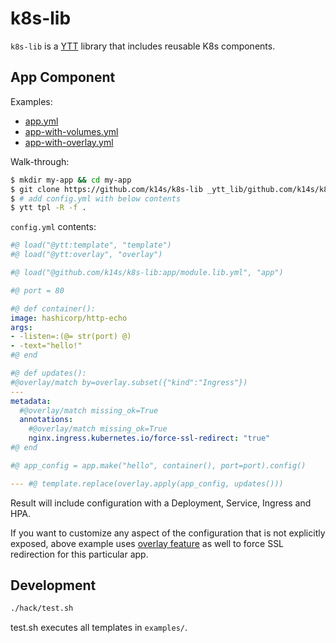 # k8s-lib

`k8s-lib` is a [YTT](https://github.com/k14s/ytt) library that includes reusable K8s components.

## App Component

Examples:

- [app.yml](examples/app.yml)
- [app-with-volumes.yml](examples/app-with-volumes.yml)
- [app-with-overlay.yml](examples/app-with-overlay.yml)

Walk-through:

```bash
$ mkdir my-app && cd my-app
$ git clone https://github.com/k14s/k8s-lib _ytt_lib/github.com/k14s/k8s-lib
$ # add config.yml with below contents
$ ytt tpl -R -f .
```

`config.yml` contents:

```yaml
#@ load("@ytt:template", "template")
#@ load("@ytt:overlay", "overlay")

#@ load("@github.com/k14s/k8s-lib:app/module.lib.yml", "app")

#@ port = 80

#@ def container():
image: hashicorp/http-echo
args:
- -listen=:(@= str(port) @)
- -text="hello!"
#@ end

#@ def updates():
#@overlay/match by=overlay.subset({"kind":"Ingress"})
---
metadata:
  #@overlay/match missing_ok=True
  annotations:
    #@overlay/match missing_ok=True
    nginx.ingress.kubernetes.io/force-ssl-redirect: "true"
#@ end

#@ app_config = app.make("hello", container(), port=port).config()

--- #@ template.replace(overlay.apply(app_config, updates()))
```

Result will include configuration with a Deployment, Service, Ingress and HPA.

If you want to customize any aspect of the configuration that is not explicitly exposed, above example uses [overlay feature](https://github.com/k14s/ytt/blob/master/docs/lang-ref-ytt-overlay.md) as well to force SSL redirection for this particular app.

## Development

```bash
./hack/test.sh
```

test.sh executes all templates in `examples/`.
